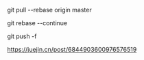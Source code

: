 git pull --rebase origin master 

 git rebase --continue 

 git push -f

https://juejin.cn/post/6844903600976576519